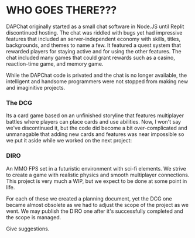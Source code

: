 # WHO GOES THERE???

DAPChat originally started as a small chat software in Node.JS until Replit discontinued hosting. The chat was riddled with bugs yet had impressive features that included an server-independent economy with skills, titles, backgrounds, and themes to name a few. It featured a quest system that rewarded players for staying active and for using the other features. The chat included many games that could grant rewards such as a casino, reaction-time game, and memory game.

While the DAPChat code is privated and the chat is no longer available, the intelligent and handsome programmers were not stopped from making new and imaginitive projects.

### The DCG

Its a card game based on an unfinished storyline that features multiplayer battles where players can place cards and use abilities.
Now, I won't say we've discontinued it, but the code did become a bit over-complicated and unmanagable that adding new cards and features was near impossible so we put it aside while we worked on the next project:

### DIRO

An MMO FPS set in a futuristic environment with sci-fi elements.
We strive to create a game with realistic physics and smooth multiplayer connections. This project is very much a WIP, but we expect to be done at some point in life.

For each of these we created a planning document, yet the DCG one became almost obsolete as we had to adjust the scope of the project as we went. We may publish the DIRO one after it's successfully completed and the scope is managed.

Give suggestions.
